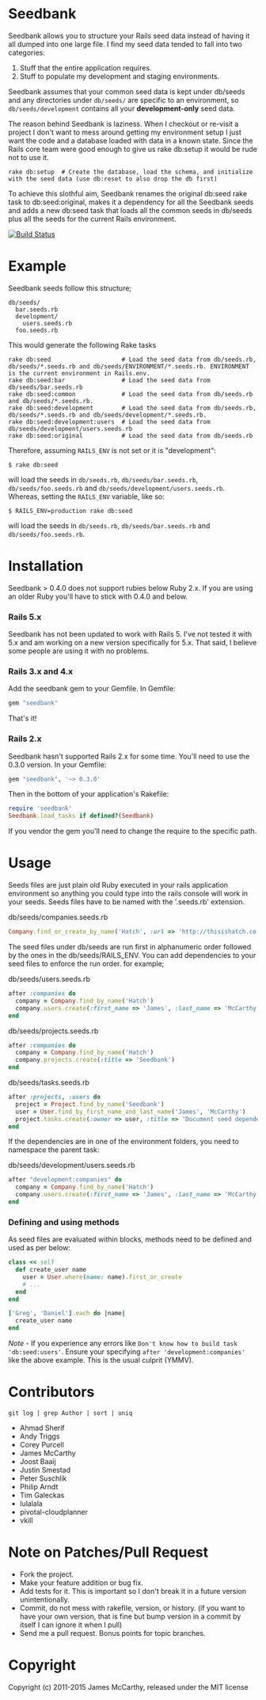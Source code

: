 Seedbank
========

Seedbank allows you to structure your Rails seed data instead of having it all dumped into one large file. I find my seed data tended to fall into two categories:

1. Stuff that the entire application requires.
2. Stuff to populate my development and staging environments.

Seedbank assumes that your common seed data is kept under db/seeds and any directories under `db/seeds/` are specific to an environment, so `db/seeds/development` contains all your **development-only** seed data.

The reason behind Seedbank is laziness. When I checkout or re-visit a project I don't want to mess around getting my environment setup I just want the code and a database loaded with data in a known state. Since the Rails core team were good enough to give us rake db:setup it would be rude not to use it.

    rake db:setup  # Create the database, load the schema, and initialize with the seed data (use db:reset to also drop the db first)

To achieve this slothful aim, Seedbank renames the original db:seed rake task to db:seed:original, makes it a dependency for all the Seedbank seeds and adds a new db:seed task that loads all the common seeds in db/seeds plus all the seeds for the current Rails environment.

[![Build Status](https://travis-ci.org/james2m/seedbank.svg?branch=master)](https://travis-ci.org/james2m/seedbank)

Example
=======

Seedbank seeds follow this structure;

    db/seeds/
      bar.seeds.rb
      development/
        users.seeds.rb
      foo.seeds.rb

This would generate the following Rake tasks

    rake db:seed                    # Load the seed data from db/seeds.rb, db/seeds/*.seeds.rb and db/seeds/ENVIRONMENT/*.seeds.rb. ENVIRONMENT is the current environment in Rails.env.
    rake db:seed:bar                # Load the seed data from db/seeds/bar.seeds.rb
    rake db:seed:common             # Load the seed data from db/seeds.rb and db/seeds/*.seeds.rb.
    rake db:seed:development        # Load the seed data from db/seeds.rb, db/seeds/*.seeds.rb and db/seeds/development/*.seeds.rb.
    rake db:seed:development:users  # Load the seed data from db/seeds/development/users.seeds.rb
    rake db:seed:original           # Load the seed data from db/seeds.rb

Therefore, assuming `RAILS_ENV` is not set or it is "development":

    $ rake db:seed

will load the seeds in `db/seeds.rb`, `db/seeds/bar.seeds.rb`, `db/seeds/foo.seeds.rb` and `db/seeds/development/users.seeds.rb`. Whereas, setting the `RAILS_ENV` variable, like so:

    $ RAILS_ENV=production rake db:seed

will load the seeds in `db/seeds.rb`, `db/seeds/bar.seeds.rb` and `db/seeds/foo.seeds.rb`.

Installation
============

Seedbank > 0.4.0 does not support rubies below Ruby 2.x. If you are using an older Ruby you'll have to stick with 0.4.0 and below.

### Rails 5.x

Seedbank has not been updated to work with Rails 5. I've not tested it with 5.x and am working on a new version specifically for 5.x. That said, I believe some
people are using it with no problems.

### Rails 3.x and 4.x

Add the seedbank gem to your Gemfile.  In Gemfile:

```ruby
gem "seedbank"
```

That's it!

### Rails 2.x

Seedbank hasn't supported Rails 2.x for some time. You'll need to use the 0.3.0 version. In your Gemfile:

```ruby
gem "seedbank", '~> 0.3.0'
```

Then in the bottom of your application's Rakefile:

```ruby
require 'seedbank'
Seedbank.load_tasks if defined?(Seedbank)
```

If you vendor the gem you'll need to change the require to the specific path.

Usage
=====

Seeds files are just plain old Ruby executed in your rails application environment so anything you could type into the rails console will work in your seeds. Seeds files have to be named with the '.seeds.rb' extension.

db/seeds/companies.seeds.rb
```ruby
Company.find_or_create_by_name('Hatch', :url => 'http://thisishatch.co.uk' )
```

The seed files under db/seeds are run first in alphanumeric order followed by the ones in the db/seeds/RAILS_ENV. You can add dependencies to your seed files
to enforce the run order. for example;

db/seeds/users.seeds.rb
```ruby
after :companies do
  company = Company.find_by_name('Hatch')
  company.users.create(:first_name => 'James', :last_name => 'McCarthy')
end
```

db/seeds/projects.seeds.rb
```ruby
after :companies do
  company = Company.find_by_name('Hatch')
  company.projects.create(:title => 'Seedbank')
end
```

db/seeds/tasks.seeds.rb
```ruby
after :projects, :users do
  project = Project.find_by_name('Seedbank')
  user = User.find_by_first_name_and_last_name('James', 'McCarthy')
  project.tasks.create(:owner => user, :title => 'Document seed dependencies in the README.md')
end
```

If the dependencies are in one of the environment folders, you need to namespace the parent task:

db/seeds/development/users.seeds.rb
```ruby
after "development:companies" do
  company = Company.find_by_name('Hatch')
  company.users.create(:first_name => 'James', :last_name => 'McCarthy')
end
```

### Defining and using methods

As seed files are evaluated within blocks, methods need to be defined and used as per below:

```ruby
class << self
  def create_user name
    user = User.where(name: name).first_or_create
    # ...
  end
end

['Greg', 'Daniel'].each do |name|
  create_user name
end
```

*Note* - If you experience any errors like `Don't know how to build task 'db:seed:users'`. Ensure your specifying `after 'development:companies'` like the above example. This is the usual culprit (YMMV).

Contributors
============
```shell
git log | grep Author | sort | uniq
```

* Ahmad Sherif
* Andy Triggs
* Corey Purcell
* James McCarthy
* Joost Baaij
* Justin Smestad
* Peter Suschlik
* Philip Arndt
* Tim Galeckas
* lulalala
* pivotal-cloudplanner
* vkill


Note on Patches/Pull Request
============================

* Fork the project.
* Make your feature addition or bug fix.
* Add tests for it. This is important so I don't break it in a future version unintentionally.
* Commit, do not mess with rakefile, version, or history. (if you want to have your own version, that is fine but
  bump version in a commit by itself I can ignore it when I pull)
* Send me a pull request.  Bonus points for topic branches.

Copyright
=========
Copyright (c) 2011-2015 James McCarthy, released under the MIT license
